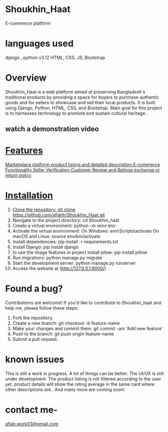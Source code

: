 # Shoukhin_Haat
E-commerce platform
# languages used
 django , python v3.12
 HTML, CSS, JS, Bootstrap

# Overview
   Shoukhin_Haat is a web platform aimed at preserving Bangladesh's traditional products by providing a space for buyers to purchase authentic goods and for sellers to 
   showcase and sell their local products.
   It is built using Django, Python, HTML, CSS, and Bootstrap. Main goal for this project is to harnesses technology to promote and sustain cultural heritage.

## watch a demonstration video
<a href= "https://youtu.be/K4YWgxbNOl8" target= "blank">

# Features
Marketplace platform
product listing and detailed description
E-commerce Functionality
Seller Verification
Customer Review and Ratings
exchange or return policy

# Installation
1. Clone the repository: git clone https://github.com/afiahh/Shoukhin_Haat.git
2. Navigate to the project directory: cd Shoukhin_haat
3. Create a virtual environment: python -m venv env
4. Activate the virtual environment:
  On Windows: env\Scripts\activate
  On macOS and Linux: source env/bin/activate
5. Install dependencies: pip install -r requirements.txt
6. Install Django: pip install django
7. to use the image features in project install pilow: pip install pillow
8. Run migrations: python manage.py migrate
9. Start the development server: python manage.py runserver
10. Access the website at (http://127.0.0.1:8000/)

# Found a bug?
Contributions are welcome! If you'd like to contribute to Shoukhin_haat and help me, please follow these steps:

1. Fork the repository.
2. Create a new branch: git checkout -b feature-name
3. Make your changes and commit them: git commit -am 'Add new feature'
4. Push to the branch: git push origin feature-name
5. Submit a pull request.

# known issues 
This is still a work in progress. A lot of things can be better.
 The UI/UX is still under development.
 The product listing is not filtered according to the user yet.
 product details will show the rating average in the same card where other descriptions are . 
 And many more are coming soon!

# contact me-
afiah.work03@gmail.com


